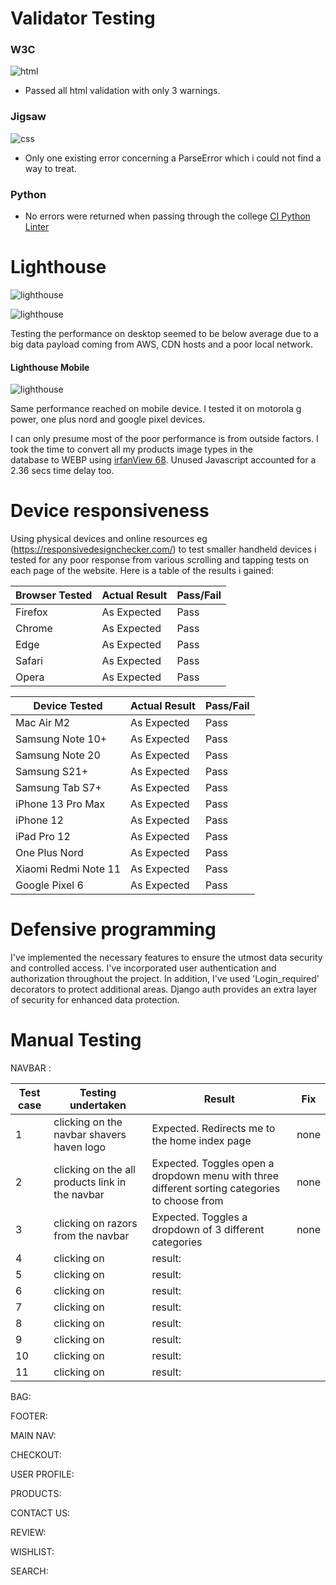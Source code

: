 # Validator Testing

### W3C

![html](documentation/screenshots/testing/html-validator.png)

- Passed all html validation with only 3 warnings. 

### Jigsaw 

![css](documentation/screenshots/testing/css-validator.png)

- Only one existing error concerning a ParseError which i could not find a way to treat.

### Python 

- No errors were returned when passing through the college [CI Python Linter](https://pep8ci.herokuapp.com/)

# Lighthouse 

![lighthouse](documentation/screenshots/testing/lighthouse-scores.png)

![lighthouse](documentation/screenshots/testing/lighthouse-scores-3.png)

Testing the performance on desktop seemed to be below average due to a big data payload coming from AWS, CDN hosts and a poor local network. 

#### Lighthouse Mobile 

![lighthouse](documentation/screenshots/testing/mobile-device/mobile-moto-g-power-test.png)

Same performance reached on mobile device. I tested it on motorola g power, one plus nord and google pixel devices. 

I can only presume most of the poor performance is from outside factors. I took the time to convert all my products image types in the <br>database to WEBP using [irfanView 68](https://www.irfanview.com/). Unused Javascript accounted for a 2.36 secs time delay too. 


# Device responsiveness 

Using physical devices and online resources eg (https://responsivedesignchecker.com/) to test smaller handheld devices i tested for any poor response from various scrolling and tapping tests on each page of the website. Here is a table of the results i gained: 

| **Browser Tested** | **Actual Result** | **Pass/Fail** |
| ------------------ | ----------------- | ------------- |
| Firefox             | As Expected       | Pass          |
| Chrome            | As Expected       | Pass          |
| Edge               | As Expected       | Pass          |
| Safari      | As Expected       | Pass          |
| Opera      | As Expected       | Pass          |


| **Device Tested**    | **Actual Result** | **Pass/Fail** |
| -------------------- | ----------------- | ------------- |
| Mac Air M2           | As Expected       | Pass          |
| Samsung Note 10+     | As Expected       | Pass          |
| Samsung Note 20      | As Expected       | Pass          |
| Samsung S21+         | As Expected       | Pass          |
| Samsung Tab S7+      | As Expected       | Pass          |
| iPhone 13 Pro Max    | As Expected       | Pass          |
| iPhone 12           | As Expected       | Pass          |
| iPad Pro 12     | As Expected       | Pass          |
| One Plus Nord        | As Expected       | Pass          |
| Xiaomi Redmi Note 11 | As Expected       | Pass          |
| Google Pixel 6 | As Expected       | Pass          |


# Defensive programming

I've implemented the necessary features to ensure the utmost data security and controlled access. I've incorporated user authentication and authorization throughout the project. In addition, I've used 'Login_required' decorators to protect additional areas. Django auth provides an extra layer of security for enhanced data protection.

# Manual Testing

NAVBAR : 

| **Test case**    | **Testing undertaken** | **Result** | **Fix** |
| -------------------- | ----------------- | ------------- |--------    
|    1       | clicking on the navbar shavers haven logo        | Expected. Redirects me to the home index page  |      none   |
|   2 | clicking on the all products link in the navbar | Expected. Toggles open a dropdown menu with three different sorting categories to choose from | none  |
|  3 | clicking on razors from the navbar | Expected. Toggles a dropdown of 3 different categories  | none   |
|  4   | clicking on         | result:           |    |
| 5  | clicking on        | result:           |    |
| 6 | clicking on        | result:           |    |
| 7       | clicking on        | result:           |       |  
| 8 | clicking on        | result:           |            | 
| 9     | clicking on        | result:           |       |     
| 10 | clicking on        | result:           |       | 
|  11 | clicking on        | result:           |      |      |

BAG:

FOOTER:

MAIN NAV: 

CHECKOUT:

USER PROFILE:

PRODUCTS:

CONTACT US:

REVIEW:

WISHLIST:

SEARCH: 

